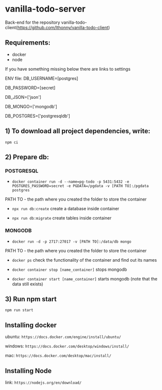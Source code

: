 # vanilla-todo-server
Back-end for the repository vanilla-todo-client(https://github.com/lthonny/vanilla-todo-client)

## Requirements: 
  - docker
  - node

If you have something missing below there are links to settings

ENV file:
  DB_USERNAME=[postgres]
  
  DB_PASSWORD=[secret]
  
  DB_JSON=['json']
  
  DB_MONGO=['mongodb']
  
  DB_POSTGRES=['postgresqldb']
  

## 1) To download all project dependencies, write:
  
  `npm ci`

## 2) Prepare db:

### POSTGRESQL 

   - `docker container run -d --name=pg-todo -p 5431:5432 -e POSTGRES_PASSWORD=secret -e PGDATA=/pgdata -v [PATH TO]:/pgdata postgres`
 
   PATH TO - the path where you created the folder to store the container

   - `npx run db:create` create a database inside container

   - `npx run db:migrate` create tables inside container

### MONGODB
    
   - `docker run -d -p 2717:27017 -v [PATH TO]:/data/db mongo`
    
   PATH TO - the path where you created the folder to store the container
    
   - `docker ps` check the functionality of the container and find out its names
    
   - `docker container stop [name_container]` stops mongodb
    
   - `docker container start [name_container]` starts mongodb (note that the data still exists)
 
## 3) Run npm start

  `npm run start`
  
## Installing docker

ubuntu: `https://docs.docker.com/engine/install/ubuntu/`

windows: `https://docs.docker.com/desktop/windows/install/`

mac: `https://docs.docker.com/desktop/mac/install/`


## Installing Node

link: `https://nodejs.org/en/download/`
